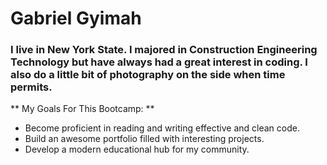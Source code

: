 # Gabriel Gyimah

### I live in New York State. I majored in Construction Engineering Technology but have always had a great interest in coding. I also do a little bit of photography on the side when time permits.

** My Goals For This Bootcamp: **
+ Become proficient in reading and writing effective and clean code.
+ Build an awesome portfolio filled with interesting projects.
+ Develop a modern educational hub for my community.

